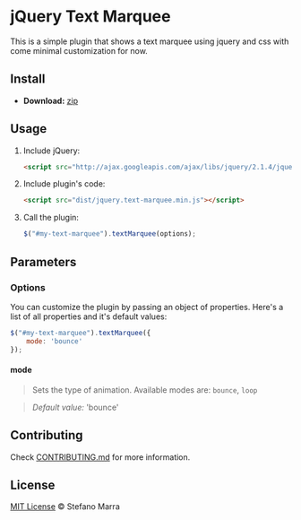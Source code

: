 # jQuery Text Marquee

This is a simple plugin that shows a text marquee using jquery and css with come minimal customization for now.

## Install

 - **Download:** [zip](https://github.com/stefanomarra/jquery-text-marquee/archive/master.zip)

## Usage

1. Include jQuery:

	```html
	<script src="http://ajax.googleapis.com/ajax/libs/jquery/2.1.4/jquery.min.js"></script>
	```

2. Include plugin's code:

	```html
	<script src="dist/jquery.text-marquee.min.js"></script>
	```


3. Call the plugin:

	```javascript
	$("#my-text-marquee").textMarquee(options);
	```

## Parameters

### Options ###

You can customize the plugin by passing an object of properties. Here's a list of all properties and it's default values:

```js
$("#my-text-marquee").textMarquee({
	mode: 'bounce'
});
```

#### mode ####

>Sets the type of animation. Available modes are: `bounce`, `loop`

>*Default value:* 'bounce'

## Contributing

Check [CONTRIBUTING.md](https://github.com/stefanomarra/jquery-text-marquee/blob/master/CONTRIBUTING.md) for more information.

## License

[MIT License](https://github.com/stefanomarra/jquery-text-marquee/blob/master/LICENSE) © Stefano Marra